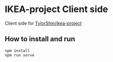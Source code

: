 # IKEA-project Client side

Client side for [TylorShin/ikea-project](https://github.com/TylorShin/ikea-project)

## How to install and run
```
npm install
npm run serve
```
